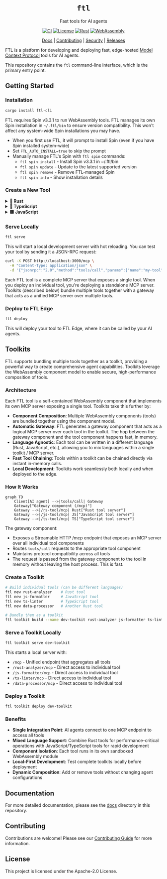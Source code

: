 <div align="center">

# `ftl`

Fast tools for AI agents

[![CI](https://github.com/fastertools/ftl-cli/actions/workflows/ci.yml/badge.svg)](https://github.com/fastertools/core/actions/workflows/ci.yml)
[![License](https://img.shields.io/badge/license-Apache%202.0-blue.svg)](LICENSE)
[![Rust](https://img.shields.io/badge/rust-1.87+-orange.svg)](https://www.rust-lang.org)
[![WebAssembly](https://img.shields.io/badge/WebAssembly-compatible-purple.svg)](https://webassembly.org/)

[Docs](./docs/introduction.md) | [Contributing](./CONTRIBUTING.md) | [Security](./SECURITY.md) | [Releases](https://github.com/fastertools/ftl-cli/releases)

</div>

FTL is a platform for developing and deploying fast, edge-hosted [Model Context Protocol](https://modelcontextprotocol.io/introduction) tools for AI agents.

This repository contains the `ftl` command-line interface, which is the primary entry point.

## Getting Started

### Installation

```bash
cargo install ftl-cli
```

FTL requires Spin v3.3.1 to run WebAssembly tools. FTL manages its own Spin installation in `~/.ftl/bin` to ensure version compatibility. This won't affect any system-wide Spin installations you may have.

- When you first use FTL, it will prompt to install Spin (even if you have Spin installed system-wide)
- Set `FTL_AUTO_INSTALL=true` to skip the prompt
- Manually manage FTL's Spin with `ftl spin` commands:
  - `ftl spin install` - Install Spin v3.3.1 in ~/.ftl/bin
  - `ftl spin update` - Update to the latest supported version
  - `ftl spin remove` - Remove FTL-managed Spin
  - `ftl spin info` - Show installation details

### Create a New Tool

<details>
<summary><b>🦀 Rust</b></summary>

```bash
ftl new my-tool --rust
```

This creates a new directory with:
- `ftl.toml` - Tool manifest
- `Cargo.toml` - Rust dependencies
- `src/lib.rs` - Tool implementation

```rust
use ftl_sdk_rs::prelude::*;

#[derive(Clone)]
struct MyTool;

impl Tool for MyTool {
    fn name(&self) -> &'static str { "my-tool" }
    fn description(&self) -> &'static str { "My tool description" }
    
    fn input_schema(&self) -> serde_json::Value {
        json!({
            "type": "object",
            "properties": {
                "input": {"type": "string"}
            },
            "required": ["input"]
        })
    }
    
    fn call(&self, args: &serde_json::Value) -> Result<ToolResult, ToolError> {
        let input = args["input"].as_str()
            .ok_or(ToolError::InvalidArguments("input required".into()))?;
            
        Ok(ToolResult::text(format!("Processed: {}", input)))
    }
}

ftl_sdk_rs::ftl_mcp_server!(MyTool);
```
</details>

<details>
<summary><b>🔷 TypeScript</b></summary>

```bash
ftl new my-tool --typescript
```

This creates a new directory with:
- `ftl.toml` - Tool manifest
- `package.json` - Node dependencies
- `tsconfig.json` - TypeScript configuration
- `src/index.ts` - Tool implementation

```typescript
import { Tool, ToolResult, ToolError } from '@fastertools/ftl-sdk-ts';

export default class MyTool extends Tool {
    get name(): string { return 'my-tool'; }
    get description(): string { return 'My tool description'; }
    
    get inputSchema() {
        return {
            type: 'object',
            properties: {
                input: { type: 'string' }
            },
            required: ['input']
        };
    }
    
    execute(args: { input: string }): ToolResult {
        const { input } = args;
        
        if (!input) {
            throw ToolError.invalidArguments('input required');
        }
        
        return ToolResult.text(`Processed: ${input}`);
    }
}
```

</details>

</details>

<details>
<summary><b>🟨 JavaScript</b></summary>

```bash
ftl new my-tool --javascript
```

This creates a new directory with:
- `ftl.toml` - Tool manifest
- `package.json` - Node dependencies
- `src/index.js` - Tool implementation

```javascript
import { Tool, ToolResult, ToolError } from '@fastertools/ftl-sdk-ts';

export default class MyTool extends Tool {
    get name() { return 'my-tool'; }
    get description() { return 'My tool description'; }
    
    get inputSchema() {
        return {
            type: 'object',
            properties: {
                input: { type: 'string' }
            },
            required: ['input']
        };
    }
    
    execute(args) {
        const { input } = args;
        
        if (!input) {
            throw ToolError.invalidArguments('input required');
        }
        
        return ToolResult.text(`Processed: ${input}`);
    }
}
```

</details>

### Serve Locally

```bash
ftl serve
```

This will start a local development server with hot reloading. You can test your tool by sending it a JSON-RPC request:

```bash
curl -X POST http://localhost:3000/mcp \
  -H "Content-Type: application/json" \
  -d '{"jsonrpc":"2.0","method":"tools/call","params":{"name":"my-tool","arguments":{"input":"test"}},"id":1}'
```

Each FTL tool is a complete MCP server that exposes a single tool. When you deploy an individual tool, you're deploying a standalone MCP server. Toolkits (described below) bundle multiple tools together with a gateway that acts as a unified MCP server over multiple tools.

### Deploy to FTL Edge

```bash
ftl deploy
```

This will deploy your tool to FTL Edge, where it can be called by your AI agents.

## Toolkits

FTL supports bundling multiple tools together as a toolkit, providing a powerful way to create comprehensive agent capabilities. Toolkits leverage the WebAssembly component model to enable secure, high-performance composition of tools.

### Architecture

Each FTL tool is a self-contained WebAssembly component that implements its own MCP server exposing a single tool. Toolkits take this further by:

- **Component Composition**: Multiple WebAssembly components (tools) are bundled together using the component model.
- **Automatic Gateway**: FTL generates a gateway component that acts as a logical MCP server over each tool in the toolkit. The hop between the gateway component and the tool component happens fast, in memory.
- **Language Agnostic**: Each tool can be written in a different language (Rust, JavaScript, etc.), allowing you to mix languages within a single toolkit / MCP server.
- **Fast Tool Chaining**: Tools within a toolkit can be chained directly via instant in-memory calls.
- **Local Development**: Toolkits work seamlessly both locally and when deployed to the edge.

### How It Works

```mermaid
graph TD
    Client[AI agent] -->|tools/call| Gateway
    Gateway["Gateway component (/mcp)"]
    Gateway -->|/rs-tool/mcp| Rust["Rust tool server"]
    Gateway -->|/js-tool/mcp| JS["JavaScript tool server"]
    Gateway -->|/ts-tool/mcp| TS["TypeScript tool server"]
```

The gateway component:
- Exposes a Streamable HTTP /mcp endpoint that exposes an MCP server over all individual tool components
- Routes `tools/call` requests to the appropriate tool component
- Maintains protocol compatibility across all tools
- The request is passed from the gateway component to the tool in memory without leaving the host process. This is fast.

### Create a Toolkit

```bash
# Build individual tools (can be different languages)
ftl new rust-analyzer    # Rust tool
ftl new js-formatter     # JavaScript tool  
ftl new ts-linter        # TypeScript tool
ftl new data-processor   # Another Rust tool

# Bundle them as a toolkit
ftl toolkit build --name dev-toolkit rust-analyzer js-formatter ts-linter data-processor
```

### Serve a Toolkit Locally

```bash
ftl toolkit serve dev-toolkit
```

This starts a local server with:
- `/mcp` - Unified endpoint that aggregates all tools
- `/rust-analyzer/mcp` - Direct access to individual tool
- `/js-formatter/mcp` - Direct access to individual tool
- `/ts-linter/mcp` - Direct access to individual tool
- `/data-processor/mcp` - Direct access to individual tool

### Deploy a Toolkit

```bash
ftl toolkit deploy dev-toolkit
```

### Benefits

- **Single Integration Point**: AI agents connect to one MCP endpoint to access all tools
- **Mixed Language Support**: Combine Rust tools for performance-critical operations with JavaScript/TypeScript tools for rapid development
- **Component Isolation**: Each tool runs in its own sandboxed WebAssembly module
- **Local-First Development**: Test complete toolkits locally before deployment
- **Dynamic Composition**: Add or remove tools without changing agent configurations

## Documentation

For more detailed documentation, please see the [docs](./docs/introduction.md) directory in this repository.

## Contributing

Contributions are welcome! Please see our [Contributing Guide](CONTRIBUTING.md) for more information.

## License

This project is licensed under the Apache-2.0 License.
